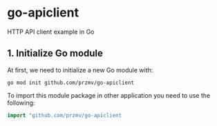 # go-apiclient
HTTP API client example in Go

## 1. Initialize Go module

At first, we need to initialize a new Go module with:

```
go mod init github.com/przmv/go-apiclient
```

To import this module package in other application you need to use the
following:

```go
import "github.com/przmv/go-apiclient
```
